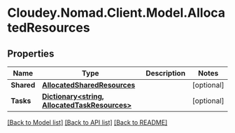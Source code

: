 # Cloudey.Nomad.Client.Model.AllocatedResources

## Properties

Name | Type | Description | Notes
------------ | ------------- | ------------- | -------------
**Shared** | [**AllocatedSharedResources**](AllocatedSharedResources.md) |  | [optional] 
**Tasks** | [**Dictionary&lt;string, AllocatedTaskResources&gt;**](AllocatedTaskResources.md) |  | [optional] 

[[Back to Model list]](../README.md#documentation-for-models) [[Back to API list]](../README.md#documentation-for-api-endpoints) [[Back to README]](../README.md)

